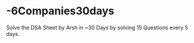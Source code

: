 # -6Companies30days


Solve the DSA Sheet by Arsh in ~30 Days by solving 15 Questions every 5 days.
